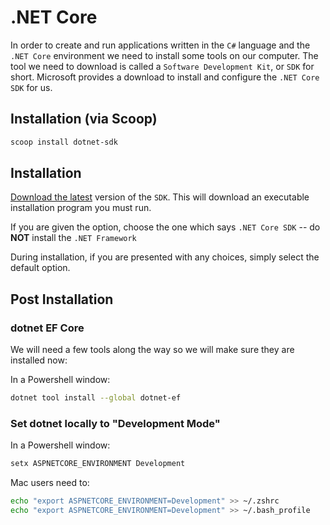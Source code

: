 # .NET Core

In order to create and run applications written in the `C#` language and the `.NET Core` environment we need to install some tools on our computer. The tool we need to download is called a `Software Development Kit`, or `SDK` for short. Microsoft provides a download to install and configure the `.NET Core` `SDK` for us.

## Installation (via Scoop)

```sh
scoop install dotnet-sdk
```

## Installation

[Download the latest](https://dotnet.microsoft.com/download) version of the `SDK`. This will download an executable installation program you must run.

If you are given the option, choose the one which says `.NET Core SDK` -- do **NOT** install the `.NET Framework`

During installation, if you are presented with any choices, simply select the default option.

## Post Installation

### dotnet EF Core

We will need a few tools along the way so we will make sure they are installed now:

In a Powershell window:

```sh
dotnet tool install --global dotnet-ef
```

### Set dotnet locally to "Development Mode"

In a Powershell window:

```sh
setx ASPNETCORE_ENVIRONMENT Development
```

Mac users need to:

```sh
echo "export ASPNETCORE_ENVIRONMENT=Development" >> ~/.zshrc
echo "export ASPNETCORE_ENVIRONMENT=Development" >> ~/.bash_profile
```
